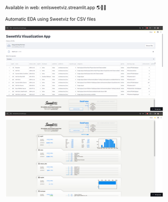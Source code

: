 
Available in web: emlsweetviz.streamlit.app 🌎👨‍💻

Automatic EDA using Sweetviz for CSV files

![Automatic EDA using Sweetviz for CSV files emlsweetviz.streamlit.app](1.PNG)
![Automatic EDA using Sweetviz for CSV files emlsweetviz.streamlit.app](2.PNG)
